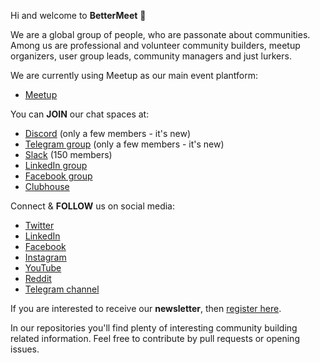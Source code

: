 Hi and welcome to **BetterMeet** 👋

We are a global group of people, who are passonate about communities. Among us are professional and volunteer community builders, meetup organizers, user group leads, community managers and just lurkers.

We are currently using Meetup as our main event plantform:
- [Meetup](https://www.meetup.com/community-lovers/)

You can **JOIN** our chat spaces at:
- [Discord](https://communitylovers.com/discord) (only a few members - it's new)
- [Telegram group](https://communitylovers.com/telegram) (only a few members - it's new)
- [Slack](https://communitylovers.com/slack) (150 members)
- [LinkedIn group](https://www.linkedin.com/groups/9099243/)
- [Facebook group](https://www.facebook.com/groups/communityleadersnetwork/)
- [Clubhouse](https://www.clubhouse.com/club/community-lovers)

Connect & **FOLLOW** us on social media:
- [Twitter](https://twitter.com/communitiesrule)
- [LinkedIn](https://www.linkedin.com/company/community-lovers/)
- [Facebook](https://www.facebook.com/Community-Lovers-107471471516744/)
- [Instagram](https://www.instagram.com/communityloverscom/)
- [YouTube](https://www.youtube.com/channel/UCX9JRD2uUXMO2EYKkX4Bhvw?sub_confirmation=1)
- [Reddit](https://www.reddit.com/r/CommunityLovers/)
- [Telegram channel](https://t.me/CommunityLovers)

If you are interested to receive our **newsletter**, then [register here](https://forms.gle/ZiAeeUu31SorPQPX7).

In our repositories you'll find plenty of interesting community building related information. Feel free to contribute by pull requests or opening issues.
